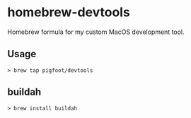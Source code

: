 # homebrew-devtools
Homebrew formula for my custom MacOS development tool.

## Usage
```
> brew tap pigfoot/devtools
```

## buildah
```
> brew install buildah
```
